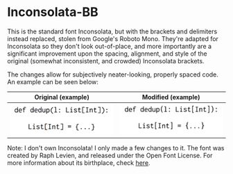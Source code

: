 # Inconsolata-BB

This is the standard font Inconsolata, but with the brackets and delimiters instead replaced, stolen from Google's Roboto Mono. They're adapted for Inconsolata so they don't look out-of-place, and more importantly are a significant improvement upon the spacing, alignment, and style of the original (somewhat inconsistent, and crowded) Inconsolata brackets.

The changes allow for subjectively neater-looking, properly spaced code. An example can be seen below:

Original (example) | Modified (example)
-------------------|-------------------
![Original](Original.png)|![Modified](Modified.png)

Note: I don't own Inconsolata! I only made a few changes to it. The font was created by Raph Levien, and released under the Open Font License. For more information about its birthplace, check [here](http://levien.com/type/myfonts/inconsolata.html).